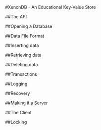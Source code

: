 #XenonDB - An Educational Key-Value Store

##The API

##Opening a Database

##Data File Format

##Inserting data

##Retrieving data

##Deleting data

##Transactions

##Logging

##Recovery

##Making it a Server

##The Client

##Locking
